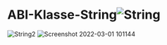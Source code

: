 # ABI-Klasse-String![String](https://user-images.githubusercontent.com/78038701/156127603-5d3297ce-1c30-4d40-8bf8-8f53b043d5d3.png)
![String2](https://user-images.githubusercontent.com/78038701/156128125-4b26354e-68e3-4a03-ac08-e234f97b9930.png)
![Screenshot 2022-03-01 101144](https://user-images.githubusercontent.com/78038701/156139698-7e6e0514-8550-481a-a48a-aa9e1846a875.png)
